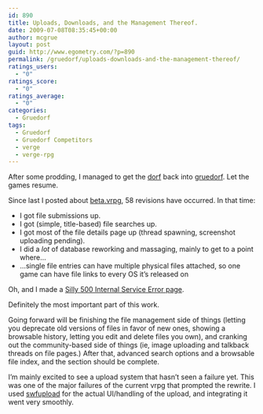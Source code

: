 ```yaml
---
id: 890
title: Uploads, Downloads, and the Management Thereof.
date: 2009-07-08T08:35:45+00:00
author: mcgrue
layout: post
guid: http://www.egometry.com/?p=890
permalink: /gruedorf/uploads-downloads-and-the-management-thereof/
ratings_users:
  - "0"
ratings_score:
  - "0"
ratings_average:
  - "0"
categories:
  - Gruedorf
tags:
  - Gruedorf
  - Gruedorf Competitors
  - verge
  - verge-rpg
---
```

After some prodding, I managed to get the <a href="http://www.gearleaf.com/node/39" target=_blank>dorf</a> back into <a href=http://www.johnweng.com/gruedorf/ target=_blank>gruedorf</a>. Let the games resume.

Since last I posted about <a href=http://beta.verge-rpg.com/ target=_blank>beta.vrpg</a>, 58 revisions have occurred. In that time:

  * I got file submissions up.
  * I got (simple, title-based) file searches up.
  * I got most of the file details page up (thread spawning, screenshot uploading pending).
  * I did a _lot_ of database reworking and massaging, mainly to get to a point where&#8230;
  * &#8230;single file entries can have multiple physical files attached, so one game can have file links to every OS it&#8217;s released on

Oh, and I made a <a rel="nofollow" href=http://beta.verge-rpg.com/simulated-bad-error target=_blank>Silly 500 Internal Service Error page</a>.

Definitely the most important part of this work.

Going forward will be finishing the file management side of things (letting you deprecate old versions of files in favor of new ones, showing a browsable history, letting you edit and delete files you own), and cranking out the community-based side of things (ie, image uploading and talkback threads on file pages.) After that, advanced search options and a browsable file index, and the section should be complete.

I&#8217;m mainly excited to see a upload system that hasn&#8217;t seen a failure yet. This was one of the major failures of the current vrpg that prompted the rewrite. I used <a target=_blank href=http://www.swfupload.org/>swfupload</a> for the actual UI/handling of the upload, and integrating it went very smoothly.